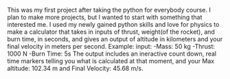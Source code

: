 This was my first project after taking the python for everybody course. I plan to make more projects, but I wanted to start with something that interested me. I used my newly gained python skills and love for physics to make a calculator that takes in inputs of thrust, weight(of the rocket), and burn time, in seconds, and gives an output of altitude in kilometers and your final velocity in meters per second. 
Example: 
input: 
-Mass: 50 kg
-Thrust: 1000 N
-Burn Time: 5s
The output includes an ineractive count down, real time markers telling you what is calculated at that moment, and your Max altitude: 102.34 m and Final Velocity: 45.68 m/s.
